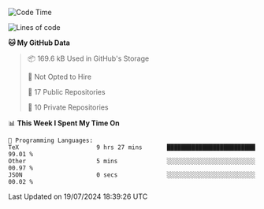 <!--START_SECTION:waka-->
![Code Time](http://img.shields.io/badge/Code%20Time-973%20hrs%2055%20mins-blue)

![Lines of code](https://img.shields.io/badge/From%20Hello%20World%20I%27ve%20Written-213.5%20thousand%20lines%20of%20code-blue)

**🐱 My GitHub Data** 

> 📦 169.6 kB Used in GitHub's Storage 
 > 
> 🚫 Not Opted to Hire
 > 
> 📜 17 Public Repositories 
 > 
> 🔑 10 Private Repositories 
 > 
📊 **This Week I Spent My Time On** 

```text
💬 Programming Languages: 
TeX                      9 hrs 27 mins       █████████████████████████   99.01 % 
Other                    5 mins              ░░░░░░░░░░░░░░░░░░░░░░░░░   00.97 % 
JSON                     0 secs              ░░░░░░░░░░░░░░░░░░░░░░░░░   00.02 % 
```


 Last Updated on 19/07/2024 18:39:26 UTC
<!--END_SECTION:waka-->
